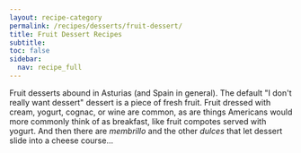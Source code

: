 ```yaml
---
layout: recipe-category
permalink: /recipes/desserts/fruit-dessert/
title: Fruit Dessert Recipes
subtitle: 
toc: false
sidebar:
  nav: recipe_full
---
```

Fruit desserts abound in Asturias (and Spain in general). The default "I don't really want dessert" dessert is a piece of fresh fruit. Fruit dressed with cream, yogurt, cognac, or wine are common, as are things Americans would more commonly think of as breakfast, like fruit compotes served with yogurt. And then there are *membrillo* and the other *dulces* that let dessert slide into a cheese course...